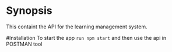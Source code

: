 # Synopsis
This containt the API for the learning management system.

#Installation
To start the app
`run npm start`
and then use the api in POSTMAN tool
